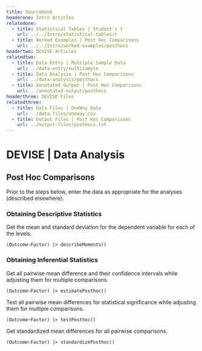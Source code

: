 ```yaml
---
title: Sourcebook
headerone: Intro Articles
relatedone:
  - title: Statistical Tables | Student's t
    url: ../../Intro/statistical-tables/t
  - title: Worked Examples | Post Hoc Comparisons
    url: ../../Intro/worked-examples/posthocs
headertwo: DEVISE Articles
relatedtwo:
  - title: Data Entry | Multiple Sample Data
    url: ../data-entry/multisample
  - title: Data Analysis | Post Hoc Comparisons
    url: ../data-analysis/posthocs
  - title: Annotated Output | Post Hoc Comparisons
    url: ../annotated-output/posthocs
headerthree: DEVISE Files
relatedthree:
  - title: Data Files | OneWay Data
    url: ../data-files/oneway.csv
  - title: Output Files | Post Hoc Comparisons
    url: ../output-files/posthocs.txt
---
```


# DEVISE | Data Analysis

## Post Hoc Comparisons

Prior to the steps below, enter the data as appropriate for the analyses (described elsewhere).

### Obtaining Descriptive Statistics

Get the mean and standard deviation for the dependent variable for each of the levels.

```{r}
(Outcome~Factor) |> describeMoments()
```

### Obtaining Inferential Statistics

Get all pairwise mean difference and their confidence intervals while adjusting them for multiple comparisons.

```{r}
(Outcome~Factor) |> estimatePosthoc()
```

Test all pairwise mean differences for statistical significance while adjusting them for multiple comparisons.

```{r}
(Outcome~Factor) |> testPosthoc()
```

Get standardized mean differences for all pairwise comparisons.

```{r}
(Outcome~Factor) |> standardizePosthoc()
```
